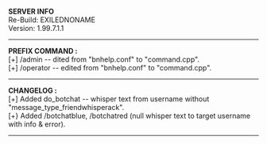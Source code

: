 <b> SERVER INFO </b> <br/>
Re-Build: EXILEDNONAME <br/>
Version: 1.99.7.1.1 <br/>
<hr>

<b> PREFIX COMMAND : </b><br/>
[+] /admin -- dited from "bnhelp.conf" to "command.cpp". <br/>
[+] /operator -- edited from "bnhelp.conf" to "command.cpp". <br/>
<hr>

<b> CHANGELOG : </b><br/>
[+] Added do_botchat -- whisper text from username without "message_type_friendwhisperack". <br/>
[+} Added /botchatblue, /botchatred (null whisper text to target username with info & error). <br/>
<hr>
